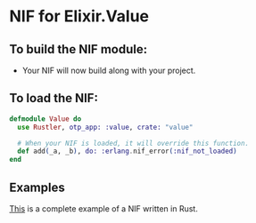 # NIF for Elixir.Value

## To build the NIF module:

- Your NIF will now build along with your project.

## To load the NIF:

```elixir
defmodule Value do
  use Rustler, otp_app: :value, crate: "value"

  # When your NIF is loaded, it will override this function.
  def add(_a, _b), do: :erlang.nif_error(:nif_not_loaded)
end
```

## Examples

[This](https://github.com/rusterlium/NifIo) is a complete example of a NIF written in Rust.
